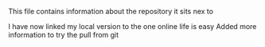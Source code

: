 This file contains information about the repository it sits nex to

I have now linked my local version to the one online
life is easy
Added more information to try the pull from git
